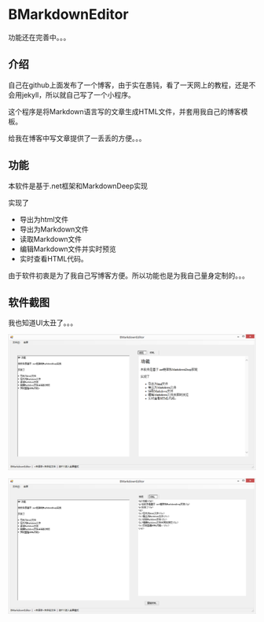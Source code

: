 # BMarkdownEditor

功能还在完善中。。。

## 介绍

自己在github上面发布了一个博客，由于实在愚钝，看了一天网上的教程，还是不会用jekyll，所以就自己写了一个小程序。

这个程序是将Markdown语言写的文章生成HTML文件，并套用我自己的博客模板。

给我在博客中写文章提供了一丢丢的方便。。。

## 功能

本软件是基于.net框架和MarkdownDeep实现

实现了

* 导出为html文件
* 导出为Markdown文件
* 读取Markdown文件
* 编辑Markdown文件并实时预览
* 实时查看HTML代码。

由于软件初衷是为了我自己写博客方便。所以功能也是为我自己量身定制的。。。

## 软件截图

我也知道UI太丑了。。。

![预览](https://github.com/sdan8/MarkdownPhoto/blob/master/BMarkdownEditor_1.png?raw=true "预览")

![HTML](https://github.com/sdan8/MarkdownPhoto/blob/master/BMarkdownEditor_2.png?raw=true "HTML")

